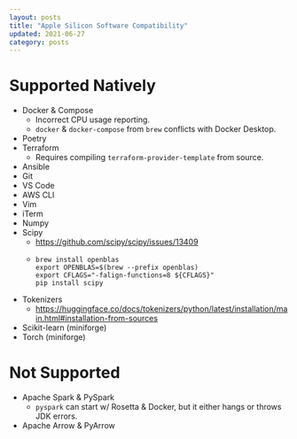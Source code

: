```yaml
---
layout: posts
title: "Apple Silicon Software Compatibility"
updated: 2021-06-27
category: posts
---
```


# Supported Natively
- Docker & Compose
  - Incorrect CPU usage reporting.
  - `docker` & `docker-compose` from `brew` conflicts with Docker Desktop.
- Poetry
- Terraform
  - Requires compiling `terraform-provider-template` from source.
- Ansible
- Git
- VS Code
- AWS CLI
- Vim
- iTerm
- Numpy
- Scipy
  - https://github.com/scipy/scipy/issues/13409
  - ```
    brew install openblas
    export OPENBLAS=$(brew --prefix openblas)
    export CFLAGS="-falign-functions=8 ${CFLAGS}"
    pip install scipy
    ```
- Tokenizers
  - https://huggingface.co/docs/tokenizers/python/latest/installation/main.html#installation-from-sources
- Scikit-learn (miniforge)
- Torch (miniforge)

# Not Supported
- Apache Spark & PySpark
  - `pyspark` can start w/ Rosetta & Docker, but it either hangs or throws JDK errors. 
- Apache Arrow & PyArrow
